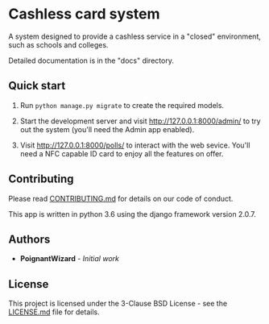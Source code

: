 # Cashless card system

A system designed to provide a cashless service in a "closed" environment, 
such as schools and colleges. 

Detailed documentation is in the "docs" directory.

## Quick start

1. Run `python manage.py migrate` to create the required models.

2. Start the development server and visit http://127.0.0.1:8000/admin/
   to try out the system (you'll need the Admin app enabled).

3. Visit http://127.0.0.1:8000/polls/ to interact with the web sevice. 
   You'll need a NFC capable ID card to enjoy all the features on offer. 

## Contributing

Please read [CONTRIBUTING.md](CONTRIBUTING.md) for details on our code of conduct. 

This app is written in python 3.6 using the django framework version 2.0.7.  

## Authors

* **PoignantWizard** - *Initial work* 

## License

This project is licensed under the 3-Clause BSD License - see the [LICENSE.md](LICENSE.md) file for details. 